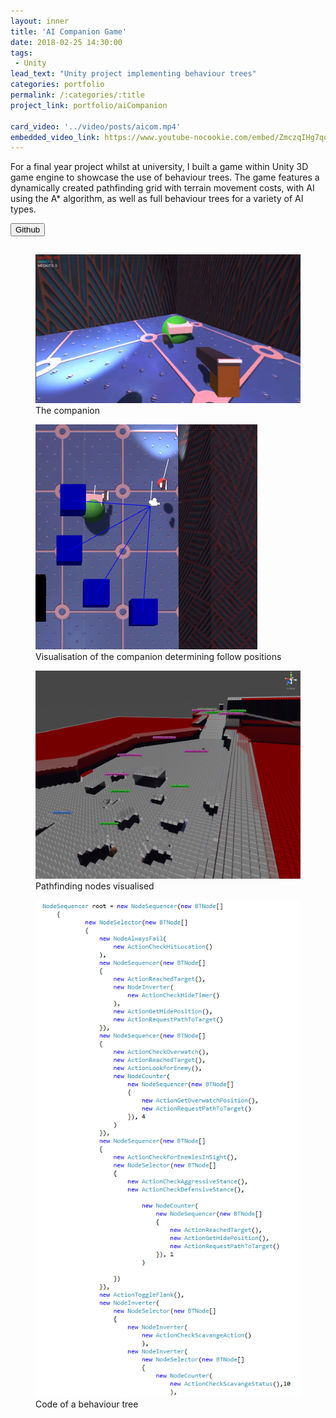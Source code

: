 ```yaml
---
layout: inner
title: 'AI Companion Game'
date: 2018-02-25 14:30:00
tags: 
 - Unity
lead_text: "Unity project implementing behaviour trees"
categories: portfolio
permalink: /:categories/:title
project_link: portfolio/aiCompanion

card_video: '../video/posts/aicom.mp4'
embedded_video_link: https://www.youtube-nocookie.com/embed/ZmczqIHg7qo
---
```


For a final year project whilst at university, I built a game within Unity 3D game engine to showcase the use of behaviour trees. The game features a dynamically created pathfinding grid with terrain movement costs, with AI using the A* algorithm, as well as full behaviour trees for a variety of AI types.


<a href="https://github.com/EllAyling/AI-Companion" class="project-link"><button class="btn btn-default btn-lg" style="margin: 0 0 15px 0"><i class="fa-brands fa-github fa-lg"></i>Github</button></a> 

<figure class="figure">
  <img src="../img/aiCom/ai1.png" class="figure-img img-fluid rounded" alt="...">
  <figcaption class="figure-caption text-left">The companion</figcaption>
</figure>

<figure class="figure">
  <img src="../img/aiCom/ai2.png" class="figure-img img-fluid rounded" alt="...">
  <figcaption class="figure-caption text-left">Visualisation of the companion determining follow positions</figcaption>
</figure>

<figure class="figure">
  <img src="../img/aiCom/ai4.png" class="figure-img img-fluid rounded" alt="...">
  <figcaption class="figure-caption text-left">Pathfinding nodes visualised</figcaption>
</figure>

<figure class="figure">
  <img src="../img/aiCom/ai3.png" class="figure-img img-fluid rounded" alt="...">
  <figcaption class="figure-caption text-left">Code of a behaviour tree</figcaption>
</figure>
